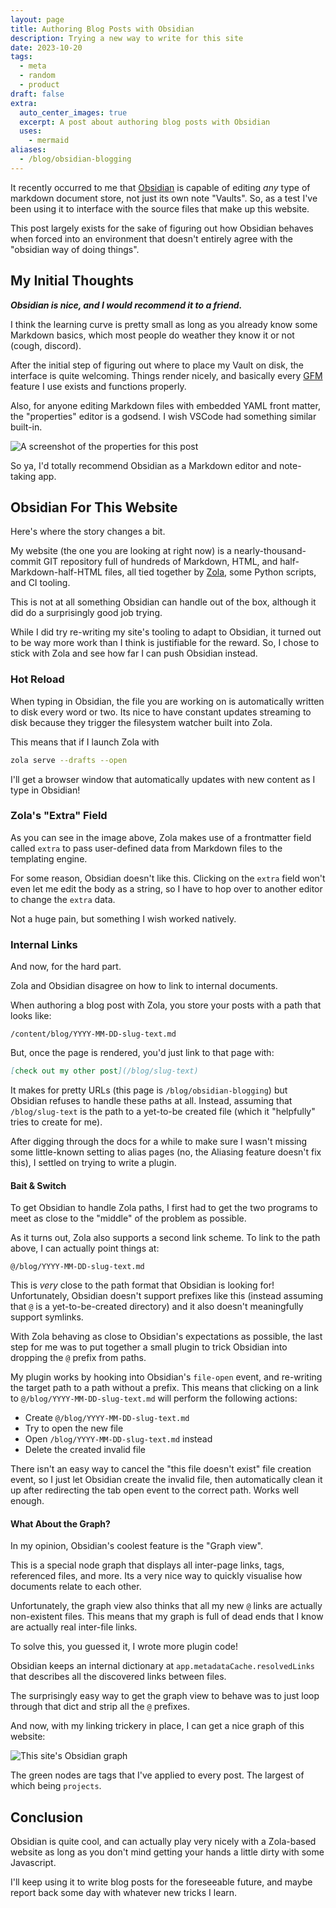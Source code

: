 ```yaml
---
layout: page
title: Authoring Blog Posts with Obsidian
description: Trying a new way to write for this site
date: 2023-10-20
tags:
  - meta
  - random
  - product
draft: false
extra:
  auto_center_images: true
  excerpt: A post about authoring blog posts with Obsidian
  uses:
    - mermaid
aliases:
  - /blog/obsidian-blogging
---
```

It recently occurred to me that [Obsidian](https://obsidian.md) is capable of editing *any* type of markdown document store, not just its own note "Vaults". So, as a test I've been using it to interface with the source files that make up this website.

This post largely exists for the sake of figuring out how Obsidian behaves when forced into an environment that doesn't entirely agree with the "obsidian way of doing things". 

## My Initial Thoughts

***Obsidian is nice, and I would recommend it to a friend.***

I think the learning curve is pretty small as long as you already know some Markdown basics, which most people do weather they know it or not (cough, discord). 

After the initial step of figuring out where to place my Vault on disk, the interface is quite welcoming. Things render nicely, and basically every [GFM](https://github.github.com/gfm/) feature I use exists and functions properly.

Also, for anyone editing Markdown files with embedded YAML front matter, the "properties" editor is a godsend. I wish VSCode had something similar built-in.

![A screenshot of the properties for this post](/images/posts/obsidian-blogging/Pasted%20image%2020231021155654.png)

So ya, I'd totally recommend Obsidian as a Markdown editor and note-taking app.

## Obsidian For This Website

Here's where the story changes a bit.

My website (the one you are looking at right now) is a nearly-thousand-commit GIT repository full of hundreds of Markdown, HTML, and half-Markdown-half-HTML files, all tied together by [Zola](https://www.getzola.org/), some Python scripts, and CI tooling.

This is not at all something Obsidian can handle out of the box, although it did do a surprisingly good job trying.

While I did try re-writing my site's tooling to adapt to Obsidian, it turned out to be way more work than I think is justifiable for the reward. So, I chose to stick with Zola and see how far I can push Obsidian instead.

### Hot Reload

When typing in Obsidian, the file you are working on is automatically written to disk every word or two. Its nice to have constant updates streaming to disk because they trigger the filesystem watcher built into Zola.

This means that if I launch Zola with
```sh
zola serve --drafts --open
```
I'll get a browser window that automatically updates with new content as I type in Obsidian!

### Zola's "Extra" Field

As you can see in the image above, Zola makes use of a frontmatter field called `extra` to pass user-defined data from Markdown files to the templating engine.

For some reason, Obsidian doesn't like this. Clicking on the `extra` field won't even let me edit the body as a string, so I have to hop over to another editor to change the `extra` data. 

Not a huge pain, but something I wish worked natively.
### Internal Links

And now, for the hard part.

Zola and Obsidian disagree on how to link to internal documents.

When authoring a blog post with Zola, you store your posts with a path that looks like:
```
/content/blog/YYYY-MM-DD-slug-text.md
```
But, once the page is rendered, you'd just link to that page with:
```markdown
[check out my other post](/blog/slug-text)
```
It makes for pretty URLs (this page is `/blog/obsidian-blogging`) but Obsidian refuses to handle these paths at all. Instead, assuming that `/blog/slug-text` is the path to a yet-to-be created file (which it "helpfully" tries to create for me).

After digging through the docs for a while to make sure I wasn't missing some little-known setting to alias pages (no, the Aliasing feature doesn't fix this), I settled on trying to write a plugin.

#### Bait & Switch

To get Obsidian to handle Zola paths, I first had to get the two programs to meet as close to the "middle" of the problem as possible.

As it turns out, Zola also supports a second link scheme. To link to the path above, I can actually point things at:
```
@/blog/YYYY-MM-DD-slug-text.md
```

This is *very* close to the path format that Obsidian is looking for! Unfortunately, Obsidian doesn't support prefixes like this (instead assuming that `@` is a yet-to-be-created directory) and it also doesn't meaningfully support symlinks.

With Zola behaving as close to Obsidian's expectations as possible, the last step for me was to put together a small plugin to trick Obsidian into dropping the `@` prefix from paths.

My plugin works by hooking into Obsidian's `file-open` event, and re-writing the target path to a path without a prefix. This means that clicking on a link to `@/blog/YYYY-MM-DD-slug-text.md` will perform the following actions:

- Create `@/blog/YYYY-MM-DD-slug-text.md`
- Try to open the new file
- Open `/blog/YYYY-MM-DD-slug-text.md` instead
- Delete the created invalid file

There isn't an easy way to cancel the "this file doesn't exist" file creation event, so I just let Obsidian create the invalid file, then automatically clean it up after redirecting the tab open event to the correct path. Works well enough.

#### What About the Graph?

In my opinion, Obsidian's coolest feature is the "Graph view".

This is a special node graph that displays all inter-page links, tags, referenced files, and more. Its a very nice way to quickly visualise how documents relate to each other.

Unfortunately, the graph view also thinks that all my new `@` links are actually non-existent files. This means that my graph is full of dead ends that I know are actually real inter-file links.

To solve this, you guessed it, I wrote more plugin code!

Obsidian keeps an internal dictionary at `app.metadataCache.resolvedLinks` that describes all the discovered links between files.

The surprisingly easy way to get the graph view to behave was to just loop through that dict and strip all the `@` prefixes.

And now, with my linking trickery in place, I can get a nice graph of this website:

![This site's Obsidian graph](/images/posts/obsidian-blogging/Pasted%20image.png)

The green nodes are tags that I've applied to every post. The largest of which being `projects`.

## Conclusion

Obsidian is quite cool, and can actually play very nicely with a Zola-based website as long as you don't mind getting your hands a little dirty with some Javascript.

I'll keep using it to write blog posts for the foreseeable future, and maybe report back some day with whatever new tricks I learn.